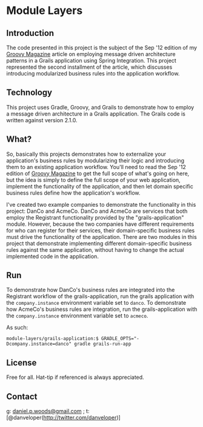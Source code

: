Module Layers
====

Introduction
----
The code presented in this project is the subject of the Sep '12 edition of my <a href="http://groovymag.com" target="_blank">Groovy Magazine</a> article on employing message driven architecture patterns in a Grails application using Spring Integration. This project represented the second installment of the article, which discusses introducing modularized business rules into the application workflow.

Technology
----
This project uses Gradle, Groovy, and Grails to demonstrate how to employ a message driven architecture in a Grails application. The Grails code is written against version 2.1.0.

What?
----
So, basically this projects demonstrates how to externalize your application's business rules by modularizing their logic and introducing them to an existing application workflow. You'll need to read the Sep '12 edition of <a href="http://groovymag.com" target="_blank">Groovy Magazine</a> to get the full scope of what's going on here, but the idea is simply to define the full scope of your web application, implement the functionality of the application, and then let domain specific business rules define how the application's workflow.

I've created two example companies to demonstrate the functionality in this project: DanCo and AcmeCo. DanCo and AcmeCo are services that both employ the Registrant functionality provided by the "grails-application" module. However, because the two companies have different requirements for who can register for their services, their domain-specific business rules must drive the functionality of the application. There are two modules in this project that demonstrate implementing different domain-specific business rules against the same application, without having to change the actual implemented code in the application.

Run
----
To demonstrate how DanCo's business rules are integrated into the Registrant workflow of the grails-application, run the grails application with the <code>company.instance</code> environment variable set to <code>danco</code>. To demonstrate how AcmeCo's business rules are integration, run the grails-application with the <code>company.instance</code> environment variable set to <code>acmeco</code>.

As such:

    module-layers/grails-application:$ GRADLE_OPTS="-Dcompany.instance=danco" gradle grails-run-app

License
----
Free for all. Hat-tip if referenced is always appreciated.

Contact
----
g: daniel.p.woods@gmail.com ; t: [@danveloper(http://twitter.com/danveloper)]
